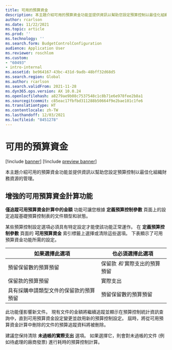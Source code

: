 ```yaml
---
title: 可用的預算資金
description: 本主題介紹可用的預算資金功能並提供資訊以幫助您設定預算控制以最佳化組織財務資源的管理。
author: rcarlson
ms.date: 11/22/2021
ms.topic: article
ms.prod: ''
ms.technology: ''
ms.search.form: BudgetControlConfiguration
audience: Application User
ms.reviewer: roschlom
ms.custom:
- "60493"
- intro-internal
ms.assetid: be964167-43bc-431d-9adb-48bff32d68d5
ms.search.region: Global
ms.author: rcarlson
ms.search.validFrom: 2021-11-28
ms.dyn365.ops.version: AX 10.0.24
ms.openlocfilehash: a8279ae9b08c7537548c1c8b71e6e978fee2b8a1
ms.sourcegitcommit: c85eac17fbfbd311288b50664f9e2bae101c1fe6
ms.translationtype: HT
ms.contentlocale: zh-TW
ms.lasthandoff: 12/03/2021
ms.locfileid: "8451278"
---
```

# <a name="budget-funds-available"></a>可用的預算資金

[!include [banner](../includes/banner.md)]
[!include [preview banner](../includes/preview-banner.md)]

本主題介紹可用的預算資金功能並提供資訊以幫助您設定預算控制以最佳化組織財務資源的管理。

## <a name="enhanced-calculation-feature-for-budget-funds-available"></a>增強的可用預算資金計算功能

**僅追蹤可用預算資金計算中的金額** 功能可讓您根據 **定義預算控制參數** 頁面上的設定追蹤基礎預算控制表的文件類型和狀態。

某些預算控制設定選項必須具有特定設定才能使該功能正常運作。 在 **定義預算控制參數** 頁面的 **可用預算資金** 索引標籤上選擇或清除這些選項。 下表顯示了可用預算資金功能所需的設定。

| 如果選擇此選項 | 也必須選擇此選項 |
| ------------------------- | -------------------------------- |
| 預留保留數的預算預留 | 保留款 *和* 實際支出的預算預留 |
| 保留款的預算預留 | 實際支出 |
| 具有採購申請類型文件的保留款的預算預留 | 預留保留數的預算預留 |

此功能僅影響新文件。 現有文件的金額將繼續追蹤並顯示在預算控制統計資訊查詢中，直到可用預算資金設定變更並啟用新的預算控制設定。 屆時，將從可用預算資金計算中刪除的文件的預算追蹤資料將被刪除。

建議您保持清除 **未過帳的實際支出** 選項。 如果選擇它，則會對未過帳的文件 (例如待處理的廠商發票) 進行耗時的預算控制計算。
